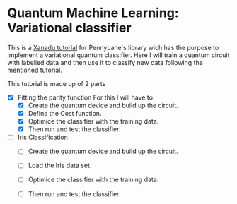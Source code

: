 # Quantum Machine Learning: Variational classifier

This is a [Xanadu tutorial](https://pennylane.ai/qml/demos/tutorial_variational_classifier.html) for PennyLane's library wich has the purpose to implement a variational quantum classifier. Here I will train a quantum circuit with labelled data and then use it to classify new data following the mentioned tutorial.

This tutorial is made up of 2 parts

- [x] Fitting the parity function
    For this I will have to:
    - [x] Create the quantum device and build up the circuit.
    - [x] Define the Cost function. 
    - [x] Optimice the classifier with the training data.
    - [x] Then run and test the classifier.

- [ ] Iris Classification
    - [ ] Create the quantum device and build up the circuit.
    - [ ] Load the Iris data set. 
    - [ ] Optimice the classifier with the training data.
    - [ ] Then run and test the classifier.

